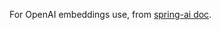 For OpenAI embeddings use, from [spring-ai doc](https://docs.spring.io/spring-ai/reference/api/vectordbs/pgvector.html#_run_postgres_pgvector_db_locally).
